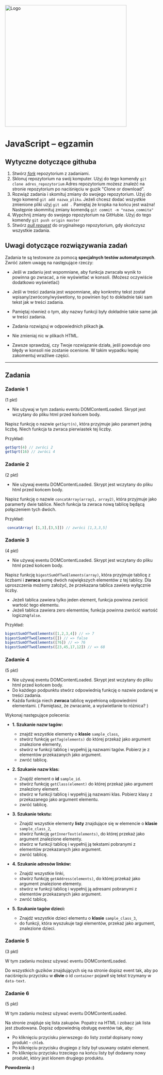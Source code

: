 <img alt="Logo" src="http://coderslab.pl/svg/logo-coderslab.svg" width="400">

# JavaScript &ndash; egzamin

## Wytyczne dotyczące githuba

1. Stwórz [*fork*](https://guides.github.com/activities/forking/) repozytorium z zadaniami.
2. Sklonuj repozytorium na swój komputer. Użyj do tego komendy `git clone adres_repozytorium`
Adres repozytorium możesz znaleźć na stronie repozytorium po naciśnięciu w guzik "Clone or download".
3. Rozwiąż zadania i skomituj zmiany do swojego repozytorium. Użyj do tego komend `git add nazwa_pliku`.
Jeżeli chcesz dodać wszystkie zmienione pliki użyj `git add .` 
Pamiętaj że kropka na końcu jest ważna!
Następnie skommituj zmiany komendą `git commit -m "nazwa_commita"`
4. Wypchnij zmiany do swojego repozytorium na GitHubie.  Użyj do tego komendy `git push origin master`
5. Stwórz [*pull request*](https://help.github.com/articles/creating-a-pull-request) do oryginalnego repozytorium, gdy skończysz wszystkie zadania.

## Uwagi dotyczące rozwiązywania zadań

Zadania te są testowane za pomocą **specjalnych testów automatycznych**. Zwróć zatem uwagę na następujące rzeczy:
* Jeśli w zadaniu jest wspomniane, aby funkcja zwracała wynik to powinna go zwracać, a nie wyświetlać w konsoli.
(Możesz oczywiście dodatkowo wyświetlać)

* Jeśli w treści zadania jest wspomniane, aby konkretny tekst 
został wpisany/zwrócony/wyśwetlony, to powinien być to dokładnie taki 
sam tekst jak w treści zadania.

* Pamiętaj również o tym, aby nazwy funkcji były dokładnie takie same 
jak w treści zadania. 

* Zadania rozwiązuj w odpowiednich plikach **js**.

* Nie zmieniaj nic w plikach HTML.

* Zawsze sprawdzaj, czy Twoje rozwiązanie działa, jeśli powoduje ono błędy
w konsoli nie zostanie ocenione. W takim wypadku lepiej zakomentuj wrażliwe części.


---------------------------------------------------------------------

## Zadania

### Zadanie 1
(1 pkt)

 - Nie używaj w tym zadaniu eventu DOMContentLoaded. Skrypt jest wczytany do pliku html przed 
 końcem body.

Napisz funkcję o nazwie ```getSqrt(n)```, która przyjmuje jako paramert jedną liczbę. Niech funkcja ta zwraca pierwiastek tej liczby. 

Przykład:

```JavaScript
getSqrt(4) // zwróci 2
getSqrt(16) // zwróci 4
```

### Zadanie 2
(2 pkt)

 - Nie używaj eventu DOMContentLoaded. Skrypt jest wczytany do pliku html przed końcem body.

Napisz funkcję o nazwie ```concatArray(array1, array2)```, która przyjmuje jako paramerty dwie tablice. Niech funkcja ta zwraca nową tablicę będącą połączeniem tych dwóch.

Przykład:

```JavaScript
 concatArray( [1,3],[3,5]]) // zwróci [1,3,3,5]
```


### Zadanie 3

(4 pkt)

 - Nie używaj eventu DOMContentLoaded. Skrypt jest wczytany do pliku html przed końcem body.

Napisz funkcję ```bigestSumOfTwoElements(array)```, która przyjmuje tablicę z liczbami i **zwraca** sumę dwóch największych elementów z tej tablicy.
Dla uproszczenia możemy założyć, że przekazana tablica zawiera wyłącznie liczby.

* Jeżeli tablica zawiera tylko jeden element, funkcja powinna zwrócić wartość tego elementu.
* Jeżeli tablica zawiera zero elementów, funkcja powinna zwrócić wartość logiczną```false```.

Przykład:
```Javascript
bigestSumOfTwoElements([1,2,3,4]) // => 7
bigestSumOfTwoElements([]) // => false
bigestSumOfTwoElements([76]) // => 76
bigestSumOfTwoElements([23,45,17,12]) // => 68
```

### Zadanie 4

(5 pkt)

 - Nie używaj eventu DOMContentLoaded. Skrypt jest wczytany do pliku html przed końcem body.
 - Do każdego podpunktu stwórz odpowiednią funkcję o nazwie podanej w treści zadania.
 - Każda funkcja niech **zwraca** tablicę wypełnioną odpowiednimi elementami. ( Pamiętasz, że zwracanie, a wyświetlanie to różnica? )


 Wykonaj następujące polecenia:

* **1. Szukanie nazw tagów:**
   - znajdź wszystkie elementy o **klasie** ```sample_class```,
   - stwórz funkcję ```getTag(elements)``` do której przekaż jako argument znalezione elementy,
   - stwórz w funkcji tablicę i wypełnij ją nazwami tagów. Pobierz je z elementów przekazanych jako argument.
   - zwróć tablicę.


* **2. Szukanie nazw klas:**
  - Znajdź element o **id** ```sample_id```.
  - stwórz funkcję ```getClass(element)``` do której przekaż jako argument znaleziony element.
  - stwórz w funkcji tablicę i wypełnij ją nazwami klas. Pobierz klasy z przekazanego jako argument elementu.
  - zwróć tablicę.


* **3. Szukanie tekstu:**
  - Znajdź wszystkie elementy __listy__ znajdujące się w elemencie o **klasie** ```sample_class_2```,
  - stwórz funkcję ```getInnerText(elements)```, do której przekaż jako argument znalezione elementy.
  - stwórz w funkcji tablicę i wypełnij ją tekstami pobranymi z elementów przekazanych jako argument.
  - zwróć tablicę.


* **4. Szukanie adresów linków:**
  - Znajdź wszystkie linki,
  - stwórz funkcję ```getAddress(elements)```, do której przekaż jako argument znalezione elementy.
  - stwórz w funkcji tablicę i wypełnij ją adresami pobranymi z elementów przekazanych jako argument.
  - zwróć tablicę.


* **5. Szukanie tagów dzieci:**
    - Znajdź wszystkie dzieci elementu o **klasie** ```sample_class_3```,
    - do funkcji, która wyszukuje tagi elementów, przekaż jako argument, znalezione dzieci.



### Zadanie 5

(3 pkt)

W tym zadaniu możesz używać eventu DOMContentLoaded.

Do wszystkich guzików znajdujących się na stronie dopisz event tak, aby po naciśnięciu przycisku  w  **divie** o id ```container``` pojawił się tekst trzymany w ```data-text```. 

### Zadanie 6

(5 pkt)

W tym zadaniu możesz używać eventu DOMContentLoaded.

Na stronie znajduje się lista zakupów. Popatrz na HTML i zobacz jak lista jest zbudowana. Dopisz odpowiednią obsługę eventów tak, aby:

- Po kliknięciu przycisku pierwszego do listy został dopisany nowy produkt - ```chleb```.
- Po kliknięciu przycisku drugiego z listy był usuwany ostatni element.
- Po kliknięciu przycisku trzeciego na końcu listy był dodawny nowy produkt, który jest klonem drugiego produktu.

__Powodzenia :)__

